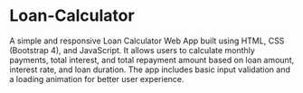 # Loan-Calculator
A simple and responsive Loan Calculator Web App built using HTML, CSS (Bootstrap 4), and JavaScript. It allows users to calculate monthly payments, total interest, and total repayment amount based on loan amount, interest rate, and loan duration. The app includes basic input validation and a loading animation for better user experience.

